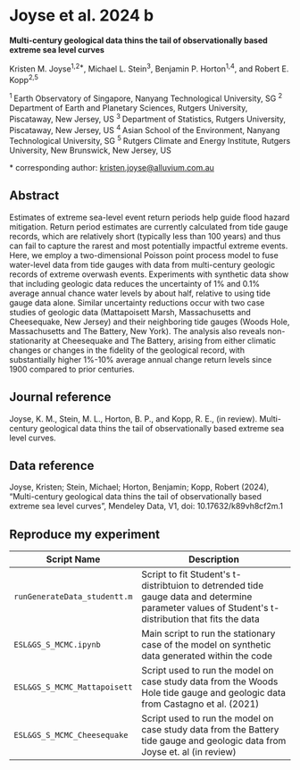 # Joyse et al. 2024 b

**Multi-century geological data thins the tail of observationally based extreme sea level curves**

Kristen M. Joyse<sup>1,2\*</sup>, Michael L. Stein<sup>3</sup>, Benjamin P. Horton<sup>1,4</sup>, and Robert E. Kopp<sup>2,5</sup>

<sup>1 </sup> Earth Observatory of Singapore, Nanyang Technological University, SG
<sup>2 </sup> Department of Earth and Planetary Sciences, Rutgers University, Piscataway, New Jersey, US
<sup>3 </sup> Department of Statistics, Rutgers University, Piscataway, New Jersey, US
<sup>4 </sup> Asian School of the Environment, Nanyang Technological University, SG
<sup>5 </sup> Rutgers Climate and Energy Institute, Rutgers University, New Brunswick, New Jersey, US

\* corresponding author:  kristen.joyse@alluvium.com.au

## Abstract
Estimates of extreme sea-level event return periods help guide flood hazard mitigation. Return period estimates are currently calculated from tide gauge records, which are relatively short (typically less than 100 years) and thus can fail to capture the rarest and most potentially impactful extreme events. Here, we employ a two-dimensional Poisson point process model to fuse water-level data from tide gauges with data from multi-century geologic records of extreme overwash events. Experiments with synthetic data show that including geologic data reduces the uncertainty of 1% and 0.1% average annual chance water levels by about half, relative to using tide gauge data alone. Similar uncertainty reductions occur with two case studies of geologic data (Mattapoisett Marsh, Massachusetts and Cheesequake, New Jersey) and their neighboring tide gauges (Woods Hole, Massachusetts and The Battery, New York). The analysis also reveals non-stationarity at Cheesequake and The Battery, arising from either climatic changes or changes in the fidelity of the geological record, with substantially higher 1%-10% average annual change return levels since 1900 compared to prior centuries.


## Journal reference
Joyse, K. M., Stein, M. L., Horton, B. P., and Kopp, R. E., (in review). Multi-century geological data thins the tail of observationally based extreme sea level curves.


## Data reference

Joyse, Kristen; Stein, Michael; Horton, Benjamin; Kopp, Robert (2024), “Multi-century geological data thins the tail of observationally based extreme sea level curves”, Mendeley Data, V1, doi: 10.17632/k89vh8cf2m.1


## Reproduce my experiment

| Script Name | Description |
| --- | --- |
| `runGenerateData_studentt.m` | Script to fit Student's t-distribtuion to detrended tide gauge data and determine parameter values of Student's t-distribution that fits the data | 
| `ESL&GS_S_MCMC.ipynb` | Main script to run the stationary case of the model on synthetic data generated within the code | 
| `ESL&GS_S_MCMC_Mattapoisett` | Script used to run the model on case study data from the Woods Hole tide gauge and geologic data from Castagno et al. (2021)| 
| `ESL&GS_S_MCMC_Cheesequake` | Script used to run the model on case study data from the Battery tide gauge and geologic data from Joyse et. al (in review)| 
